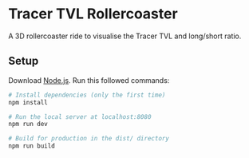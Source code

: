 # Tracer TVL Rollercoaster

A 3D rollercoaster ride to visualise the Tracer TVL and long/short ratio.

## Setup
Download [Node.js](https://nodejs.org/en/download/).
Run this followed commands:

``` bash
# Install dependencies (only the first time)
npm install

# Run the local server at localhost:8080
npm run dev

# Build for production in the dist/ directory
npm run build
```
